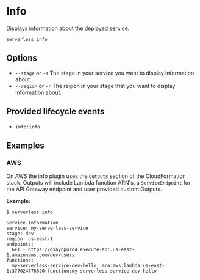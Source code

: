 <!--
title: Serverless Info CLI Command
description: Display information about your deployed service
layout: Page
-->

# Info

Displays information about the deployed service.

```
serverless info
```

## Options
- `--stage` or `-s` The stage in your service you want to display information about.
- `--region` or `-r` The region in your stage that you want to display information about.

## Provided lifecycle events
- `info:info`

## Examples

### AWS

On AWS the info plugin uses the `Outputs` section of the CloudFormation stack. Outputs will include Lambda function ARN's, a `ServiceEndpoint` for the API Gateway endpoint and user provided custom Outputs.

**Example:**

```
$ serverless info

Service Information
service: my-serverless-service
stage: dev
region: us-east-1
endpoints:
  GET - https://dxaynpuzd4.execute-api.us-east-1.amazonaws.com/dev/users
functions:
  my-serverless-service-dev-hello: arn:aws:lambda:us-east-1:377024778620:function:my-serverless-service-dev-hello
```

